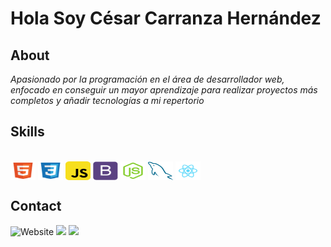# Hola Soy César Carranza Hernández

## About

*Apasionado por la programación en el área de desarrollador web, enfocado en conseguir un mayor aprendizaje para realizar proyectos más completos y añadir tecnologías a mi repertorio*

## Skills
<div style="display: inline_block"><br>
  <img align="center" alt="DiewdSkyMoooD-html" height="30" width="40" src="https://github.com/DiewdSkyMoooD/DiewdSkyMoooD/blob/master/complements/html.png">
  <img align="center" alt="DiewdSkyMoooD-css" height="30" width="40" src="https://github.com/DiewdSkyMoooD/DiewdSkyMoooD/blob/master/complements/css.png">
  <img align="center" alt="DiewdSkyMoooD-js" height="30" width="40" src="https://github.com/DiewdSkyMoooD/DiewdSkyMoooD/blob/master/complements/javascript.png">
  <img align="center" alt="DiewdSkyMoooD-" height="30" width="40" src="https://github.com/DiewdSkyMoooD/DiewdSkyMoooD/blob/master/complements/bootstrap.png">
  <img align="center" alt="DiewdSkyMoooD-" height="30" width="40" src="https://github.com/DiewdSkyMoooD/DiewdSkyMoooD/blob/master/complements/nodejs.png">
  <img align="center" alt="DiewdSkyMoooD-" height="30" width="40" src="https://github.com/DiewdSkyMoooD/DiewdSkyMoooD/blob/master/complements/mysql.png">
  <img align="center" alt="DiewdSkyMoooD-" height="30" width="40" src="https://github.com/DiewdSkyMoooD/DiewdSkyMoooD/blob/master/complements/react.png">
</div>

## Contact
<div> 
 	<img alt="Website" src="https://img.shields.io/website?down_color=withe&down_message=web&style=for-the-badge&up_color=purple&up_message=%F0%9F%8C%8Eweb&url=https%3A%2F%2Fcesar-ch.herokuapp.com%2F">
  <a href = "mailto:cesar5807@hotmail.com"><img src="https://img.shields.io/badge/-Gmail-%23333?style=for-the-badge&logo=gmail&logoColor=white" target="_blank"></a>
  <a href="https://www.linkedin.com/in/cesar-carranza-hernandez/" target="_blank"><img src="https://img.shields.io/badge/-LinkedIn-%230077B5?style=for-the-badge&logo=linkedin&logoColor=white" target="_blank"></a> 
 

 
</div>